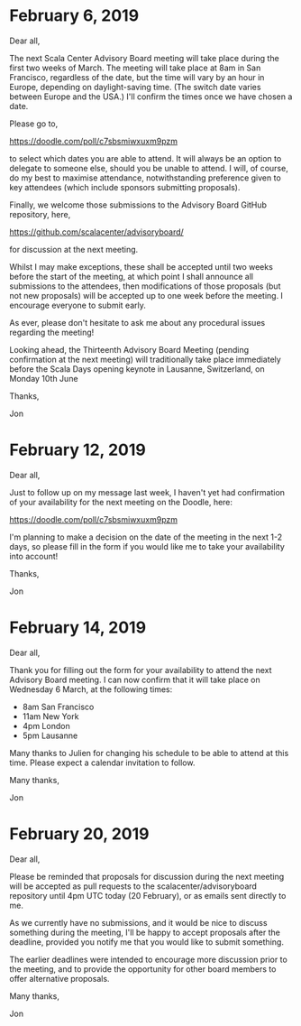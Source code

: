 # February 6, 2019

Dear all,

The next Scala Center Advisory Board meeting will take place during the first two weeks of March. The meeting will take place at 8am in San Francisco, regardless of the date, but the time will vary by an hour in Europe, depending on daylight-saving time. (The switch date varies between Europe and the USA.) I'll confirm the times once we have chosen a date.

Please go to,

https://doodle.com/poll/c7sbsmiwxuxm9pzm

to select which dates you are able to attend. It will always be an option to delegate to someone else, should you be unable to attend. I will, of course, do my best to maximise attendance, notwithstanding preference given to key attendees (which include sponsors submitting proposals).

Finally, we welcome those submissions to the Advisory Board GitHub repository, here,

https://github.com/scalacenter/advisoryboard/

for discussion at the next meeting.

Whilst I may make exceptions, these shall be accepted until two weeks before the start of the meeting, at which point I shall announce all submissions to the attendees, then modifications of those proposals (but not new proposals) will be accepted up to one week before the meeting. I encourage everyone to submit early.

As ever, please don't hesitate to ask me about any procedural issues regarding the meeting!

Looking ahead, the Thirteenth Advisory Board Meeting (pending confirmation at the next meeting) will traditionally take place immediately before the Scala Days opening keynote in Lausanne, Switzerland, on Monday 10th June

Thanks,

Jon

# February 12, 2019

Dear all,

Just to follow up on my message last week, I haven't yet had confirmation of your availability for the next meeting on the Doodle, here:

https://doodle.com/poll/c7sbsmiwxuxm9pzm

I'm planning to make a decision on the date of the meeting in the next 1-2 days, so please fill in the form if you would like me to take your availability into account!

Thanks,

Jon

# February 14, 2019

Dear all,

Thank you for filling out the form for your availability to attend the next Advisory Board meeting. I can now confirm that it will take place on Wednesday 6 March, at the following times:

* 8am San Francisco
* 11am New York
* 4pm London
* 5pm Lausanne

Many thanks to Julien for changing his schedule to be able to attend at this time. Please expect a calendar invitation to follow.

Many thanks,

Jon

# February 20, 2019

Dear all,

Please be reminded that proposals for discussion during the next meeting will be accepted as pull requests to the scalacenter/advisoryboard repository until 4pm UTC today (20 February), or as emails sent directly to me.

As we currently have no submissions, and it would be nice to discuss something during the meeting, I'll be happy to accept proposals after the deadline, provided you notify me that you would like to submit something.

The earlier deadlines were intended to encourage more discussion prior to the meeting, and to provide the opportunity for other board members to offer alternative proposals.

Many thanks,

Jon
